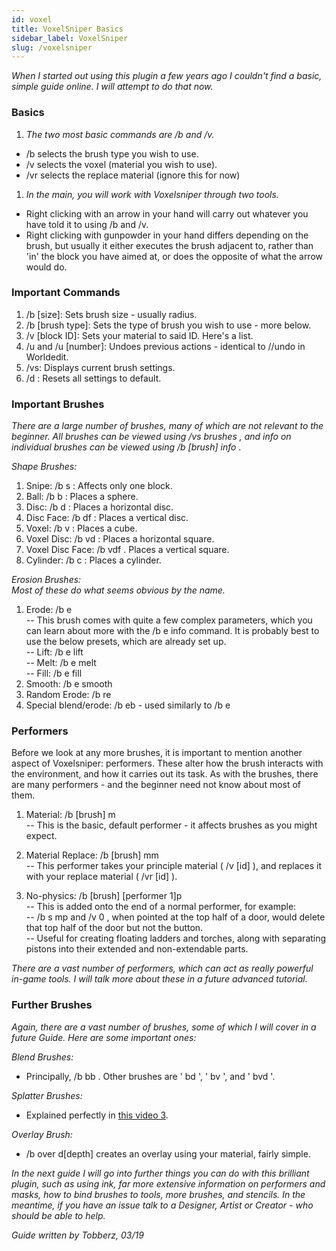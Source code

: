 ```yaml
---
id: voxel
title: VoxelSniper Basics
sidebar_label: VoxelSniper
slug: /voxelsniper
---
```


*When I started out using this plugin a few years ago I couldn't find a basic, simple guide online. I will attempt to do that now.*

### Basics

1.  *The two most basic commands are /b and /v.*

-   /b selects the brush type you wish to use.
-   /v selects the voxel (material you wish to use).
-   /vr selects the replace material (ignore this for now)

1.  *In the main, you will work with Voxelsniper through two tools.*

-   Right clicking with an arrow in your hand will carry out whatever you have told it to using /b and /v.
-   Right clicking with gunpowder in your hand differs depending on the brush, but usually it either executes the brush adjacent to, rather than 'in' the block you have aimed at, or does the opposite of what the arrow would do.

### Important Commands

1.  /b [size]: Sets brush size - usually radius.
2.  /b [brush type]: Sets the type of brush you wish to use - more below.
3.  /v [block ID]: Sets your material to said ID. Here's a list.
4.  /u and /u [number]: Undoes previous actions - identical to //undo in Worldedit.
5.  /vs: Displays current brush settings.
6.  /d : Resets all settings to default.

### Important Brushes

*There are a large number of brushes, many of which are not relevant to the beginner. All brushes can be viewed using* */vs brushes* *, and info on individual brushes can be viewed using* */b [brush] info* .

*Shape Brushes:*

1.  Snipe: /b s : Affects only one block.
2.  Ball: /b b : Places a sphere.
3.  Disc: /b d : Places a horizontal disc.
4.  Disc Face: /b df : Places a vertical disc.
5.  Voxel: /b v : Places a cube.
6.  Voxel Disc: /b vd : Places a horizontal square.
7.  Voxel Disc Face: /b vdf . Places a vertical square.
8.  Cylinder: /b c : Places a cylinder.

*Erosion Brushes:*\
*Most of these do what seems obvious by the name.*

1.  Erode: /b e\
    -- This brush comes with quite a few complex parameters, which you can learn about more with the /b e info command. It is probably best to use the below presets, which are already set up.\
    -- Lift: /b e lift\
    -- Melt: /b e melt\
    -- Fill: /b e fill
2.  Smooth: /b e smooth
3.  Random Erode: /b re
4.  Special blend/erode: /b eb - used similarly to /b e

### Performers

Before we look at any more brushes, it is important to mention another aspect of Voxelsniper: performers. These alter how the brush interacts with the environment, and how it carries out its task. As with the brushes, there are many performers - and the beginner need not know about most of them.

1.  Material: /b [brush] m\
    -- This is the basic, default performer - it affects brushes as you might expect.

2.  Material Replace: /b [brush] mm\
    -- This performer takes your principle material ( /v [id] ), and replaces it with your replace material ( /vr [id] ).

3.  No-physics: /b [brush] [performer 1]p\
    -- This is added onto the end of a normal performer, for example:\
    -- /b s mp and /v 0 , when pointed at the top half of a door, would delete that top half of the door but not the button.\
    -- Useful for creating floating ladders and torches, along with separating pistons into their extended and non-extendable parts.

*There are a vast number of performers, which can act as really powerful in-game tools. I will talk more about these in a future advanced tutorial.*

### Further Brushes

*Again, there are a vast number of brushes, some of which I will cover in a future Guide. Here are some important ones:*

*Blend Brushes:*

-   Principally, /b bb . Other brushes are ' bd ', ' bv ', and ' bvd '.

*Splatter Brushes:*

-   Explained perfectly in [this video 3](https://www.youtube.com/watch?v=bTlaWFfl3R0).

*Overlay Brush:*

-   /b over d[depth] creates an overlay using your material, fairly simple.

*In the next guide I will go into further things you can do with this brilliant plugin, such as using ink, far more extensive information on performers and masks, how to bind brushes to tools, more brushes, and stencils. In the meantime, if you have an issue talk to a Designer, Artist or Creator - who should be able to help.*

*Guide written by Tobberz, 03/19*